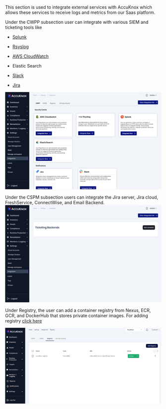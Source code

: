 This section is used to integrate external services with AccuKnox which allows these services to receive logs and metrics from our Saas platform. 

Under the CWPP subsection user can integrate with various SIEM and ticketing tools like

   + [Splunk](./../integrations/splunk.md)

   + [Rsyslog](./../integrations/rsyslog.md)

   + [AWS CloudWatch](./../integrations/aws-cloudwatch.md)

   + Elastic Search

   + [Slack](./../integrations/slack.md)

   + [Jira](./../integrations/jira-cloud-cwpp.md)
   
   ![](/saas/images/Integration-1.jpg)


Under the CSPM subsection users can integrate the Jira server, Jira cloud, FreshService, ConnectWise, and Email Backend. 
![](/saas/images/Integration-2.jpg)

Under Registry, the user can add a container registry from Nexus, ECR, GCR, and DockerHub that stores private container images. For adding registry [click here](/saas/registry-scan.md)

![](/saas/images/Integration-3.png)